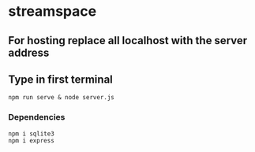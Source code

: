 # streamspace

## For hosting replace all localhost with the server address
## Type in first terminal
```
npm run serve & node server.js
```

### Dependencies
```
npm i sqlite3
npm i express
```

